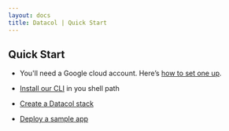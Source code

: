 ```yaml
---
layout: docs
title: Datacol | Quick Start
---
```


## Quick Start

* You'll need a Google cloud account. Here’s [how to set one up][1].

* [Install our CLI][2] in you shell path

* [Create a Datacol stack][3]

* [Deploy a sample app][4]

[1]: /docs/getting-started
[2]: /docs/getting-started#2-install-cli
[3]: /docs/getting-started#3-stack-creation
[4]: /docs/getting-started#4-deploy-a-sample-app
